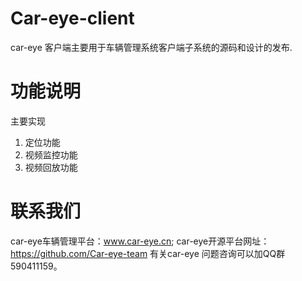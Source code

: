 # Car-eye-client
car-eye 客户端主要用于车辆管理系统客户端子系统的源码和设计的发布.
# 功能说明
主要实现
1. 定位功能
2. 视频监控功能
3. 视频回放功能


# 联系我们

car-eye车辆管理平台：www.car-eye.cn; car-eye开源平台网址：https://github.com/Car-eye-team 有关car-eye 问题咨询可以加QQ群590411159。

